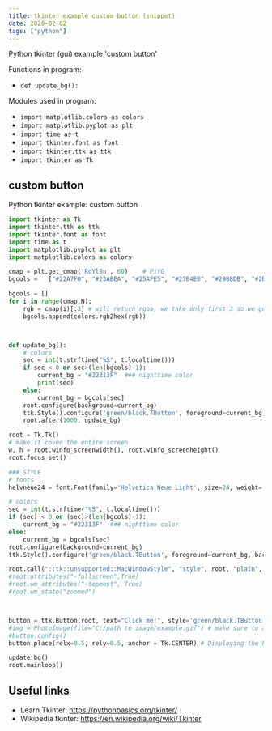 ```yaml
---
title: tkinter example custom button (snippet)
date: 2020-02-02
tags: ["python"]
---
```

Python tkinter (gui) example 'custom button'

Functions in program: 
* `def update_bg():`

Modules used in program: 
* `import matplotlib.colors as colors`
* `import matplotlib.pyplot as plt`
* `import time as t`
* `import tkinter.font as font`
* `import tkinter.ttk as ttk`
* `import tkinter as Tk`

## custom button

Python tkinter example: custom button

```python
import tkinter as Tk
import tkinter.ttk as ttk
import tkinter.font as font
import time as t
import matplotlib.pyplot as plt
import matplotlib.colors as colors

cmap = plt.get_cmap('RdYlBu', 60)    # PiYG
bgcols =   ["#22A7F0", "#23ABEA", "#25AFE5", "#27B4E0", "#29B8DB", "#2BBCD6", "#2CC1D0", "#2EC5CB", "#30C9C6", "#32CEC1", "#34D2BC", "#36D7B7"]

bgcols = []
for i in range(cmap.N):
    rgb = cmap(i)[:3] # will return rgba, we take only first 3 so we get rgb
    bgcols.append(colors.rgb2hex(rgb))



def update_bg():
    # colors
    sec = int(t.strftime("%S", t.localtime()))
    if sec < 0 or sec>(len(bgcols)-1):
        current_bg = "#22313F"  ### nighttime color
        print(sec)
    else:
        current_bg = bgcols[sec]
    root.configure(background=current_bg)
    ttk.Style().configure('green/black.TButton', foreground=current_bg, background=current_bg, font=helvneue24, bd=5)
    root.after(1000, update_bg)

root = Tk.Tk()
# make it cover the entire screen
w, h = root.winfo_screenwidth(), root.winfo_screenheight()
root.focus_set()

### STYLE
# fonts
helvneue24 = font.Font(family='Helvetica Neue Light', size=24, weight='normal')

# colors
sec = int(t.strftime("%S", t.localtime()))
if (sec) < 0 or (sec)>(len(bgcols)-1):
    current_bg = "#22313F"  ### nighttime color
else:
    current_bg = bgcols[sec]
root.configure(background=current_bg)
ttk.Style().configure('green/black.TButton', foreground=current_bg, background=current_bg, font=helvneue24, bd=5)

root.call("::tk::unsupported::MacWindowStyle", "style", root, "plain", "none")
#root.attributes("-fullscreen",True)
#root.wm_attributes("-topmost", True)
#root.wm_state("zoomed")



button = ttk.Button(root, text="Click me!", style='green/black.TButton')
#img = PhotoImage(file="C:/path to image/example.gif") # make sure to add "/" not "\"
#button.config()
button.place(relx=0.5, rely=0.5, anchor = Tk.CENTER) # Displaying the button

update_bg()
root.mainloop()


```

## Useful links

- Learn Tkinter: https://pythonbasics.org/tkinter/
- Wikipedia tkinter: https://en.wikipedia.org/wiki/Tkinter
